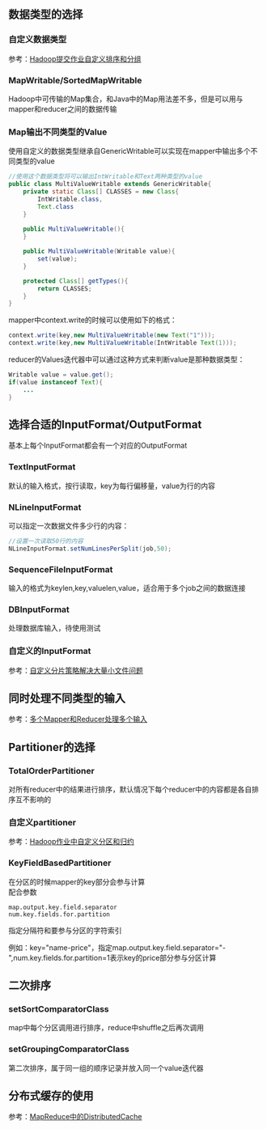 ## 数据类型的选择

### 自定义数据类型

参考：[Hadoop提交作业自定义排序和分组](http://www.xiaohei.info/2015/02/15/mapreduce-custom-sort-group/)

### MapWritable/SortedMapWritable

Hadoop中可传输的Map集合，和Java中的Map用法差不多，但是可以用与mapper和reducer之间的数据传输

### Map输出不同类型的Value

使用自定义的数据类型继承自GenericWritable可以实现在mapper中输出多个不同类型的value

```java
//使用这个数据类型将可以输出IntWritable和Text两种类型的value
public class MultiValueWritable extends GenericWritable{
	private static Class[] CLASSES = new Class{
		IntWritable.class,
		Text.class
	}
	
	public MultiValueWritable(){
	}

	public MultiValueWritable(Writable value){
		set(value);
	}

	protected Class[] getTypes(){
		return CLASSES;
	}
}
```

mapper中context.write的时候可以使用如下的格式：

```java
context.write(key,new MultiValueWritable(new Text("1")));
context.write(key,new MultiValueWritable(IntWritable Text(1)));
```

reducer的Values迭代器中可以通过这种方式来判断value是那种数据类型：

```java
Writable value = value.get();
if(value instanceof Text){
	...
}
```

## 选择合适的InputFormat/OutputFormat

基本上每个InputFormat都会有一个对应的OutputFormat

### TextInputFormat

默认的输入格式，按行读取，key为每行偏移量，value为行的内容

### NLineInputFormat

可以指定一次数据文件多少行的内容：   
```java
//设置一次读取50行的内容
NLineInputFormat.setNumLinesPerSplit(job,50);
```

### SequenceFileInputFormat

输入的格式为keylen,key,valuelen,value，适合用于多个job之间的数据连接

### DBInputFormat

处理数据库输入，待使用测试

### 自定义的InputFormat

参考：[自定义分片策略解决大量小文件问题](http://www.xiaohei.info/2016/03/01/mapreduce-custom-split/)

## 同时处理不同类型的输入

参考：[多个Mapper和Reducer处理多个输入](http://www.xiaohei.info/2016/02/22/mapreduce-multi-input-mapper-reducer/)

## Partitioner的选择

### TotalOrderPartitioner

对所有reducer中的结果进行排序，默认情况下每个reducer中的内容都是各自排序互不影响的

### 自定义partitioner

参考：[Hadoop作业中自定义分区和归约](http://www.xiaohei.info/2015/02/15/mapreduce-custom-partitioner-combiner/)

### KeyFieldBasedPartitioner

在分区的时候mapper的key部分会参与计算   
配合参数   
```
map.output.key.field.separator
num.key.fields.for.partition
```
指定分隔符和要参与分区的字符索引

例如：key="name-price"，指定map.output.key.field.separator="-",num.key.fields.for.partition=1表示key的price部分参与分区计算

## 二次排序

### setSortComparatorClass

map中每个分区调用进行排序，reduce中shuffle之后再次调用

### setGroupingComparatorClass

第二次排序，属于同一组的顺序记录并放入同一个value迭代器

## 分布式缓存的使用

参考：[MapReduce中的DistributedCache](http://www.xiaohei.info/2016/02/26/mapreduce-distributed-cache/)


